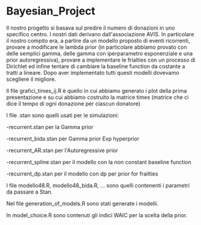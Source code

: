 # Bayesian_Project
Il nostro progetto si basava sul predire il numero di donazioni in uno specifico centro.
I nostri dati derivano dall'associazione AVIS.
In particolare il nostro compito era, a partire da un modello proposto di eventi ricorrenti, provare a modificare le lambda prior (in particolare abbiamo provato con delle semplici gamma, delle gamma con iperparametro esponenziale e una prior autoregressiva), provare a implementare le frialties con un processo di Dirichlet ed infine tentare di cambiare la baseline function da costante a tratti a lineare. Dopo aver implementato tutti questi modelli dovevamo scegliere il migliore.

Il file grafici_times_ij.R è quello in cui abbiamo generato i plot della prima presentazione e su cui abbiamo costruito la matrice times (matrice che ci dice il tempo di ogni donazione per ciascun donatore)

I file .stan sono quelli usati per le simulazioni:

-recurrent.stan per la Gamma prior

-recurrent_bida.stan per Gamma prior Exp hyperprior

-recurrent_AR.stan per l'Autoregressive prior

-recurrent_spline.stan per il modello con la non constant baseline function

-recurrent_dp.stan per il modello con dp per prior for frailties 

I file modello48.R, modello48_bida.R, ... sono quelli contenenti i parametri da passare a Stan.

Nel file generation_of_models.R sono stati generate i modelli.

In model_choice.R sono contenuti gli indici WAIC per la scelta della prior.
